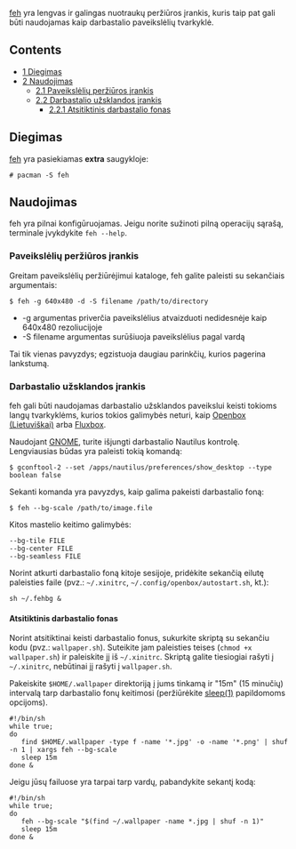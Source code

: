 [feh](https://derf.homelinux.org/~derf/projects/feh/) yra lengvas ir galingas nuotraukų peržiūros įrankis, kuris taip pat gali būti naudojamas kaip darbastalio paveikslėlių tvarkyklė.

## Contents

*   [1 Diegimas](#Diegimas)
*   [2 Naudojimas](#Naudojimas)
    *   [2.1 Paveikslėlių peržiūros įrankis](#Paveiksl.C4.97li.C5.B3_per.C5.BEi.C5.ABros_.C4.AFrankis)
    *   [2.2 Darbastalio užsklandos įrankis](#Darbastalio_u.C5.BEsklandos_.C4.AFrankis)
        *   [2.2.1 Atsitiktinis darbastalio fonas](#Atsitiktinis_darbastalio_fonas)

## Diegimas

[feh](https://www.archlinux.org/packages/?name=feh) yra pasiekiamas **extra** saugykloje:

```
# pacman -S feh

```

## Naudojimas

feh yra pilnai konfigūruojamas. Jeigu norite sužinoti pilną operacijų sąrašą, terminale įvykdykite `feh --help`.

### Paveikslėlių peržiūros įrankis

Greitam paveikslėlių peržiūrėjimui kataloge, feh galite paleisti su sekančiais argumentais:

```
$ feh -g 640x480 -d -S filename /path/to/directory

```

*   -g argumentas priverčia paveikslėlius atvaizduoti nedidesnėje kaip 640x480 rezoliucijoje
*   -S filename argumentas surūšiuoja paveikslėlius pagal vardą

Tai tik vienas pavyzdys; egzistuoja daugiau parinkčių, kurios pagerina lankstumą.

### Darbastalio užsklandos įrankis

feh gali būti naudojamas darbastalio užsklandos paveikslui keisti tokioms langų tvarkyklėms, kurios tokios galimybės neturi, kaip [Openbox (Lietuviškai)](/index.php/Openbox_(Lietuvi%C5%A1kai) "Openbox (Lietuviškai)") arba [Fluxbox](/index.php/Fluxbox "Fluxbox").

Naudojant [GNOME](/index.php/GNOME "GNOME"), turite išjungti darbastalio Nautilus kontrolę. Lengviausias būdas yra paleisti tokią komandą:

```
$ gconftool-2 --set /apps/nautilus/preferences/show_desktop --type boolean false

```

Sekanti komanda yra pavyzdys, kaip galima pakeisti darbastalio foną:

```
$ feh --bg-scale /path/to/image.file

```

Kitos mastelio keitimo galimybės:

```
--bg-tile FILE
--bg-center FILE
--bg-seamless FILE

```

Norint atkurti darbastalio foną kitoje sesijoje, pridėkite sekančią eilutę paleisties faile (pvz.: `~/.xinitrc`, `~/.config/openbox/autostart.sh`, kt.):

```
sh ~/.fehbg &

```

#### Atsitiktinis darbastalio fonas

Norint atsitiktinai keisti darbastalio fonus, sukurkite skriptą su sekančiu kodu (pvz.: `wallpaper.sh`). Suteikite jam paleisties teises (`chmod +x wallpaper.sh`) ir paleiskite jį iš `~/.xinitrc`. Skriptą galite tiesiogiai rašyti į `~/.xinitrc`, nebūtinai jį rašyti į `wallpaper.sh`.

Pakeiskite `$HOME/.wallpaper` direktoriją į jums tinkamą ir "15m" (15 minučių) intervalą tarp darbastalio fonų keitimosi (peržiūrėkite [sleep(1)](http://jlk.fjfi.cvut.cz/arch/manpages/man/sleep.1) papildomoms opcijoms).

```
#!/bin/sh
while true;
do
   find $HOME/.wallpaper -type f -name '*.jpg' -o -name '*.png' | shuf -n 1 | xargs feh --bg-scale
   sleep 15m
done &

```

Jeigu jūsų failuose yra tarpai tarp vardų, pabandykite sekantį kodą:

```
#!/bin/sh
while true;
do
   feh --bg-scale "$(find ~/.wallpaper -name *.jpg | shuf -n 1)"
   sleep 15m
done &

```